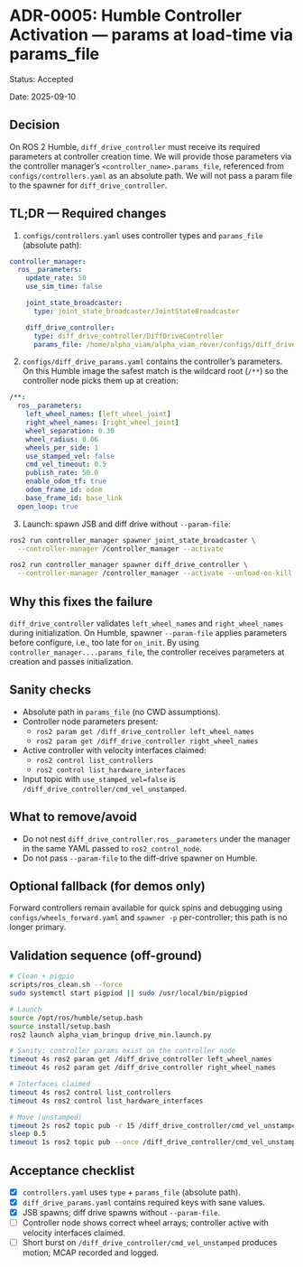 # ADR-0005: Humble Controller Activation — params at load-time via params_file

Status: Accepted

Date: 2025-09-10

## Decision

On ROS 2 Humble, `diff_drive_controller` must receive its required parameters at controller creation time. We will provide those parameters via the controller manager’s `<controller_name>.params_file`, referenced from `configs/controllers.yaml` as an absolute path. We will not pass a param file to the spawner for `diff_drive_controller`.

## TL;DR — Required changes

1) `configs/controllers.yaml` uses controller types and `params_file` (absolute path):

```yaml
controller_manager:
  ros__parameters:
    update_rate: 50
    use_sim_time: false

    joint_state_broadcaster:
      type: joint_state_broadcaster/JointStateBroadcaster

    diff_drive_controller:
      type: diff_drive_controller/DiffDriveController
      params_file: /home/alpha_viam/alpha_viam_rover/configs/diff_drive_params.yaml
```

2) `configs/diff_drive_params.yaml` contains the controller’s parameters. On this Humble image the safest match is the wildcard root (`/**`) so the controller node picks them up at creation:

```yaml
/**:
  ros__parameters:
    left_wheel_names: [left_wheel_joint]
    right_wheel_names: [right_wheel_joint]
    wheel_separation: 0.30
    wheel_radius: 0.06
    wheels_per_side: 1
    use_stamped_vel: false
    cmd_vel_timeout: 0.5
    publish_rate: 50.0
    enable_odom_tf: true
    odom_frame_id: odom
    base_frame_id: base_link
  open_loop: true
```

3) Launch: spawn JSB and diff drive without `--param-file`:

```bash
ros2 run controller_manager spawner joint_state_broadcaster \
  --controller-manager /controller_manager --activate

ros2 run controller_manager spawner diff_drive_controller \
  --controller-manager /controller_manager --activate --unload-on-kill
```

## Why this fixes the failure

`diff_drive_controller` validates `left_wheel_names` and `right_wheel_names` during initialization. On Humble, spawner `--param-file` applies parameters before configure, i.e., too late for `on_init`. By using `controller_manager....params_file`, the controller receives parameters at creation and passes initialization.

## Sanity checks

- Absolute path in `params_file` (no CWD assumptions).
- Controller node parameters present:
  - `ros2 param get /diff_drive_controller left_wheel_names`
  - `ros2 param get /diff_drive_controller right_wheel_names`
- Active controller with velocity interfaces claimed:
  - `ros2 control list_controllers`
  - `ros2 control list_hardware_interfaces`
- Input topic with `use_stamped_vel=false` is `/diff_drive_controller/cmd_vel_unstamped`.

## What to remove/avoid

- Do not nest `diff_drive_controller.ros__parameters` under the manager in the same YAML passed to `ros2_control_node`.
- Do not pass `--param-file` to the diff-drive spawner on Humble.

## Optional fallback (for demos only)

Forward controllers remain available for quick spins and debugging using `configs/wheels_forward.yaml` and `spawner -p` per-controller; this path is no longer primary.

## Validation sequence (off-ground)

```bash
# Clean + pigpio
scripts/ros_clean.sh --force
sudo systemctl start pigpiod || sudo /usr/local/bin/pigpiod

# Launch
source /opt/ros/humble/setup.bash
source install/setup.bash
ros2 launch alpha_viam_bringup drive_min.launch.py

# Sanity: controller params exist on the controller node
timeout 4s ros2 param get /diff_drive_controller left_wheel_names
timeout 4s ros2 param get /diff_drive_controller right_wheel_names

# Interfaces claimed
timeout 4s ros2 control list_controllers
timeout 4s ros2 control list_hardware_interfaces

# Move (unstamped)
timeout 2s ros2 topic pub -r 15 /diff_drive_controller/cmd_vel_unstamped geometry_msgs/msg/Twist "{linear: {x: 1.0}, angular: {z: 0.0}}"
sleep 0.5
timeout 1s ros2 topic pub --once /diff_drive_controller/cmd_vel_unstamped geometry_msgs/msg/Twist "{linear: {x: 0.0}, angular: {z: 0.0}}"
```

## Acceptance checklist

- [x] `controllers.yaml` uses `type` + `params_file` (absolute path).
- [x] `diff_drive_params.yaml` contains required keys with sane values.
- [x] JSB spawns; diff drive spawns without `--param-file`.
- [ ] Controller node shows correct wheel arrays; controller active with velocity interfaces claimed.
- [ ] Short burst on `/diff_drive_controller/cmd_vel_unstamped` produces motion; MCAP recorded and logged.
